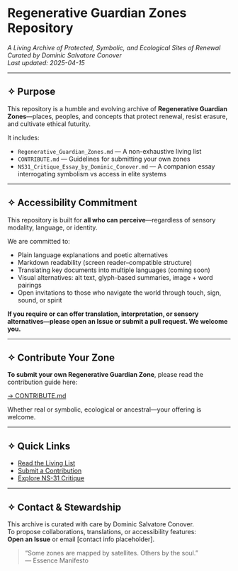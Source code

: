 
# Regenerative Guardian Zones Repository  
_A Living Archive of Protected, Symbolic, and Ecological Sites of Renewal_  
_Curated by Dominic Salvatore Conover_  
_Last updated: 2025-04-15_

---

## ✧ Purpose

This repository is a humble and evolving archive of **Regenerative Guardian Zones**—places, peoples, and concepts that protect renewal, resist erasure, and cultivate ethical futurity.

It includes:

- `Regenerative_Guardian_Zones.md` — A non-exhaustive living list
- `CONTRIBUTE.md` — Guidelines for submitting your own zones
- `NS31_Critique_Essay_by_Dominic_Conover.md` — A companion essay interrogating symbolism vs access in elite systems

---

## ✧ Accessibility Commitment

This repository is built for **all who can perceive**—regardless of sensory modality, language, or identity.

We are committed to:

- Plain language explanations and poetic alternatives
- Markdown readability (screen reader–compatible structure)
- Translating key documents into multiple languages (coming soon)
- Visual alternatives: alt text, glyph-based summaries, image + word pairings
- Open invitations to those who navigate the world through touch, sign, sound, or spirit

**If you require or can offer translation, interpretation, or sensory alternatives—please open an Issue or submit a pull request. We welcome you.**

---

## ✧ Contribute Your Zone

**To submit your own Regenerative Guardian Zone**, please read the contribution guide here:

[→ CONTRIBUTE.md](CONTRIBUTE.md)

Whether real or symbolic, ecological or ancestral—your offering is welcome.

---

## ✧ Quick Links

- [Read the Living List](Regenerative_Guardian_Zones.md)  
- [Submit a Contribution](CONTRIBUTE.md)  
- [Explore NS-31 Critique](NS31_Critique_Essay_by_Dominic_Conover.md)

---

## ✧ Contact & Stewardship

This archive is curated with care by Dominic Salvatore Conover.  
To propose collaborations, translations, or accessibility features:  
**Open an Issue** or email [contact info placeholder].

> “Some zones are mapped by satellites. Others by the soul.”  
> — Essence Manifesto
